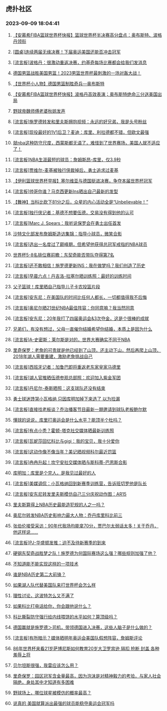 ## 虎扑社区 
### 2023-09-09 18:04:41

1. [【安慕希FIBA篮球世界杯快报】篮球世界杯半决赛高分盘点：奥布斯特、波格丹领衔](https://bbs.hupu.com/62046656.html)

2. [[圆桌]连续两届无缘决赛！下届奥运美国还能否冲击冠军](https://bbs.hupu.com/62044105.html)

3. [[流言板]波格丹：很激动重返决赛，约基奇每场比赛都会给我们发消息](https://bbs.hupu.com/62045616.html)

4. [德国男篮战胜美国男篮！2023男篮世界杯最刺激的一场对轰大战！](https://bbs.hupu.com/62043330.html)

5. [【世界杯小人物】德国男篮制胜奇兵—奥布斯特](https://bbs.hupu.com/62043195.html)

6. [【安慕希FIBA篮球世界杯快报】波格丹高效表演；奥布斯特绝命三分送美国出局](https://bbs.hupu.com/62046079.html)

7. [野球帝魏师傅老婆秋姐发声](https://bbs.hupu.com/62044182.html)

8. [[流言板]施罗德转发和里夫斯拥抱视频：永远的好兄弟，我是头号粉丝](https://bbs.hupu.com/62043344.html)

9. [[流言板]现役最好的1V1后卫？麦迪：库里、利拉德都不错，但欧文最强](https://bbs.hupu.com/62044040.html)

10. [就nba这种防守尺度，西蒙斯都无语了，难怪到了世界赛场，美国人就不适应了！](https://bbs.hupu.com/62044845.html)

11. [[流言板]NBA生涯最短的球员：詹姆斯昂-库里，仅3.9秒](https://bbs.hupu.com/62042572.html)

12. [[流言板]贾维尔-麦基被独行侠裁掉后，勇士追求过麦基](https://bbs.hupu.com/62042817.html)

13. [【伊利篮球世界杯早报】塞尔维亚与德国挺进决赛，争夺本届世界杯冠军](https://bbs.hupu.com/62040907.html)

14. [[流言板]帅哥你谁？马克西更新Ins晒出自己最新的发型](https://bbs.hupu.com/62044177.html)

15. [【舞神】当科比砍下81分之后，众星的内心活动全是“Unbelievable！”](https://bbs.hupu.com/62045045.html)

16. [[流言板]独行侠记者：基德不想要伍德，交易没有得到他的认可](https://bbs.hupu.com/62042284.html)

17. [[流言板]Marc J. Spears：我听说保罗会在勇士出任首发](https://bbs.hupu.com/62042333.html)

18. [沙特文化部发布詹姆斯造访集锦：指导小球员，微笑合影](https://bbs.hupu.com/62044830.html)

19. [[流言板]选出一名度过了巅峰期，但希望他获得总冠军戒指的NBA球员](https://bbs.hupu.com/62046216.html)

20. [世界杯5-8名排位赛前瞻：东契奇能否带队夺得第7名](https://bbs.hupu.com/62042658.html)

21. [[流言板]还不敢相信！施罗德更新INS：我在做梦吗？我们创造了历史](https://bbs.hupu.com/62043117.html)

22. [[流言板]早晨六点！丹吉洛-拉塞尔晒训练照：最好的训练时间](https://bbs.hupu.com/62047100.html)

23. [父子篮球！库里晒自己指导儿子卡农投篮片段](https://bbs.hupu.com/62042355.html)

24. [[流言板]安东尼：在美国队的时间比任何人都长，一切都值得我不后悔](https://bbs.hupu.com/62044463.html)

25. [[流言板]奥尼尔晒21世纪NBA最佳阵容：你同意嘛？我当然同意](https://bbs.hupu.com/62047498.html)

26. [[流言板]安东尼：20年我打了四届奥运会&3次夺金，这是个很棒的成就](https://bbs.hupu.com/62047365.html)

27. [兄弟们，有没有想过，父母一直催你结婚希望你结婚，本质上是因为什么](https://bbs.hupu.com/62043503.html)

28. [[流言板]A-史密斯：莱尔斯是对的，世界大赛确实不同于NBA](https://bbs.hupu.com/62042388.html)

29. [里奇保罗：老詹的可贵就是他已经到了山顶，还主动下山，然后再爬上山顶，2018年湖人需要重建，激励老詹挑战自己](https://bbs.hupu.com/62042222.html)

30. [[流言板]西班牙记者：加鲁巴即将重返老东家皇家马德里](https://bbs.hupu.com/62047007.html)

31. [[流言板]湖人官推晒伍德参观总部照：欢迎加入紫金军团](https://bbs.hupu.com/62042265.html)

32. [[流言板]丹尼尔-泰斯晒照：这支球队还没有结束](https://bbs.hupu.com/62046760.html)

33. [勇士球迷馋哭小瓦格纳 只因库明加掉下来选了 以为捡漏](https://bbs.hupu.com/62046466.html)

34. [[流言板]直接找老板谈？乔治播客节目最新一期邀请到球队老板鲍尔默](https://bbs.hupu.com/62044289.html)

35. [懂球的说说，库里打奥运会是什么水平？能顶半个杜吗？](https://bbs.hupu.com/62046808.html)

36. [[流言板]有点小秃？霍顿-塔克社交媒体晒最新训练照](https://bbs.hupu.com/62047221.html)

37. [[流言板]瓦妮莎回忆科比与gigi：我的宝贝，我十分爱你](https://bbs.hupu.com/62047184.html)

38. [[流言板]这动作像不像当年？美记晒视频科尔最近罚篮](https://bbs.hupu.com/62047316.html)

39. [[流言板]冉冉升起！坎宁安社交媒体晒与斯科蒂-巴恩斯合影](https://bbs.hupu.com/62047310.html)

40. [库明加：库里是个完人，是我见过最好的人](https://bbs.hupu.com/62046347.html)

41. [[流言板]美媒调侃：小瓦格纳回到新赛季训练营，告诉班切罗他是队长](https://bbs.hupu.com/62045524.html)

42. [[流言板]安东尼转发里夫斯模仿自己三分庆祝动作图：AR15](https://bbs.hupu.com/62041944.html)

43. [里夫斯算得上NBA历史最能造犯规的人之一吗？](https://bbs.hupu.com/62047051.html)

44. [奥尼尔转发NBA历史影响力最大人物：乔丹库里科比前三](https://bbs.hupu.com/62046316.html)

45. [张伯伦接受采访：90年代我场均能拿70分，贾巴尔太弱话太多！关于乔丹，他这样说……](https://bbs.hupu.com/62046107.html)

46. [[流言板]PJ-华盛顿发推：迫不及待新赛季的到来](https://bbs.hupu.com/62046838.html)

47. [硬钢东契奇战胜梦之队！施罗德为何国际赛场这么强？哪些规则加强了他？](https://bbs.hupu.com/62047253.html)

48. [不知道能不能实现这样的一项技术](https://bbs.hupu.com/62047248.html)

49. [谁是NBA历史第二大前锋？](https://bbs.hupu.com/62047188.html)

50. [如果湖人队代替美国队来打世界杯会怎么样](https://bbs.hupu.com/62047428.html)

51. [理性讨论，这波特怎么又不满了](https://bbs.hupu.com/62047439.html)

52. [如果科比打电话给你，你会跟他说什么？](https://bbs.hupu.com/62047302.html)

53. [科比撕裂防守强行给内线喂饼的水平如何？算顶级吗？](https://bbs.hupu.com/62046471.html)

54. [德国赢就是施罗德＞司机，带领德国进入决赛，这些人脑子是什么做的？](https://bbs.hupu.com/62046462.html)

55. [[流言板]有所暗示？媒体晒明年奥运会美国队假想阵容，詹姆斯评论](https://bbs.hupu.com/62041725.html)

56. [86年世界杯来看21岁萨博尼斯如何教育20岁大卫罗宾逊  隔扣  抢断 封盖 各种羞辱上将](https://bbs.hupu.com/62046424.html)

57. [贝尔坦斯很强，我雷应该怎么用？](https://bbs.hupu.com/62047034.html)

58. [里奇保罗：园区冠军含金量最高，因为泡沫是对精神毅力的考验，与家人社会隔绝，身处其中才知道有多困难](https://bbs.hupu.com/62047070.html)

59. [野球场上，哪位球星被模仿的概率最高？](https://bbs.hupu.com/62047125.html)

60. [说真的 美国就算派出最强的球员能稳夺奥运会冠军吗](https://bbs.hupu.com/62046746.html)

